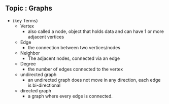 
## Topic : Graphs

- (key Terms)
    - Vertex
        - also called a node, object that holds data and can have 1 or more adjacent vertices
    - Edge
        - the connection between two vertices/nodes
    - Neighbor
        - The adjacent nodes, connected via an edge
    - Degree
        - the number of edges connected to the vertex
    - undirected graph
        - an undirected graph does not move in any direction, each edge is bi-directional
    - directed graph
        - a graph where every edge is connected.
